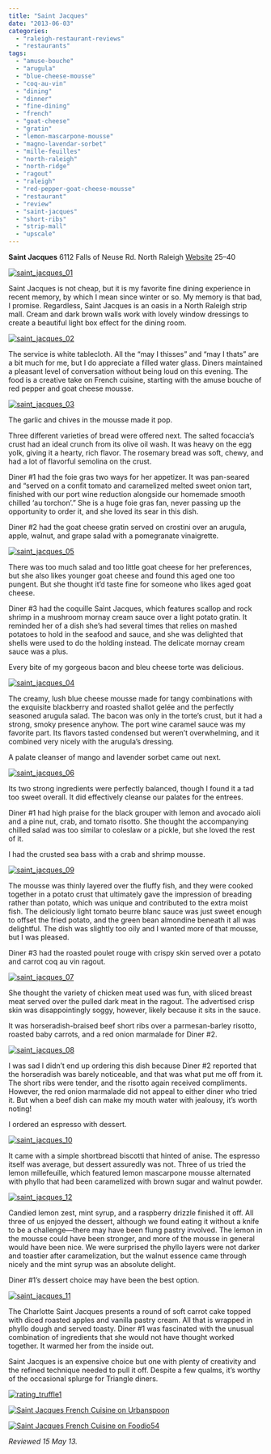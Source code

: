 ```yaml
---
title: "Saint Jacques"
date: "2013-06-03"
categories: 
  - "raleigh-restaurant-reviews"
  - "restaurants"
tags: 
  - "amuse-bouche"
  - "arugula"
  - "blue-cheese-mousse"
  - "coq-au-vin"
  - "dining"
  - "dinner"
  - "fine-dining"
  - "french"
  - "goat-cheese"
  - "gratin"
  - "lemon-mascarpone-mousse"
  - "magno-lavendar-sorbet"
  - "mille-feuilles"
  - "north-raleigh"
  - "north-ridge"
  - "ragout"
  - "raleigh"
  - "red-pepper-goat-cheese-mousse"
  - "restaurant"
  - "review"
  - "saint-jacques"
  - "short-ribs"
  - "strip-mall"
  - "upscale"
---
```


**Saint Jacques** 6112 Falls of Neuse Rd. North Raleigh [Website](http://www.saintjacquesfrenchcuisine.com/) $25–$40

[![saint_jacques_01](http://s3.amazonaws.com/thegourmez-wpmedia/2013/05/saint_jacques_01.jpg)](http://www.thegourmez.com/2013/06/saint-jacques/saint_jacques_01/)

Saint Jacques is not cheap, but it is my favorite fine dining experience in recent memory, by which I mean since winter or so. My memory is that bad, I promise. Regardless, Saint Jacques is an oasis in a North Raleigh strip mall. Cream and dark brown walls work with lovely window dressings to create a beautiful light box effect for the dining room.

[![saint_jacques_02](http://s3.amazonaws.com/thegourmez-wpmedia/2013/05/saint_jacques_02.jpg)](http://www.thegourmez.com/2013/06/saint-jacques/saint_jacques_02/)

The service is white tablecloth. All the “may I thisses” and “may I thats” are a bit much for me, but I do appreciate a filled water glass. Diners maintained a pleasant level of conversation without being loud on this evening. The food is a creative take on French cuisine, starting with the amuse bouche of red pepper and goat cheese mousse.

[![saint_jacques_03](http://s3.amazonaws.com/thegourmez-wpmedia/2013/05/saint_jacques_03.jpg)](http://www.thegourmez.com/2013/06/saint-jacques/saint_jacques_03/)

The garlic and chives in the mousse made it pop.

Three different varieties of bread were offered next. The salted focaccia’s crust had an ideal crunch from its olive oil wash. It was heavy on the egg yolk, giving it a hearty, rich flavor. The rosemary bread was soft, chewy, and had a lot of flavorful semolina on the crust.

Diner #1 had the foie gras two ways for her appetizer. It was pan-seared and “served on a confit tomato and caramelized melted sweet onion tart, finished with our port wine reduction alongside our homemade smooth chilled ‘au torchon’.” She is a huge foie gras fan, never passing up the opportunity to order it, and she loved its sear in this dish.

Diner #2 had the goat cheese gratin served on crostini over an arugula, apple, walnut, and grape salad with a pomegranate vinaigrette.

[![saint_jacques_05](http://s3.amazonaws.com/thegourmez-wpmedia/2013/05/saint_jacques_05.jpg)](http://www.thegourmez.com/2013/06/saint-jacques/saint_jacques_05/)

There was too much salad and too little goat cheese for her preferences, but she also likes younger goat cheese and found this aged one too pungent. But she thought it’d taste fine for someone who likes aged goat cheese.

Diner #3 had the coquille Saint Jacques, which features scallop and rock shrimp in a mushroom mornay cream sauce over a light potato gratin. It reminded her of a dish she’s had several times that relies on mashed potatoes to hold in the seafood and sauce, and she was delighted that shells were used to do the holding instead. The delicate mornay cream sauce was a plus.

Every bite of my gorgeous bacon and bleu cheese torte was delicious.

[![saint_jacques_04](http://s3.amazonaws.com/thegourmez-wpmedia/2013/05/saint_jacques_04.jpg)](http://www.thegourmez.com/2013/06/saint-jacques/saint_jacques_04/)

The creamy, lush blue cheese mousse made for tangy combinations with the exquisite blackberry and roasted shallot gelée and the perfectly seasoned arugula salad. The bacon was only in the torte’s crust, but it had a strong, smoky presence anyhow. The port wine caramel sauce was my favorite part. Its flavors tasted condensed but weren’t overwhelming, and it combined very nicely with the arugula’s dressing.

A palate cleanser of mango and lavender sorbet came out next.

[![saint_jacques_06](http://s3.amazonaws.com/thegourmez-wpmedia/2013/05/saint_jacques_06.jpg)](http://www.thegourmez.com/2013/06/saint-jacques/saint_jacques_06/)

Its two strong ingredients were perfectly balanced, though I found it a tad too sweet overall. It did effectively cleanse our palates for the entrees.

Diner #1 had high praise for the black grouper with lemon and avocado aioli and a pine nut, crab, and tomato risotto. She thought the accompanying chilled salad was too similar to coleslaw or a pickle, but she loved the rest of it.

I had the crusted sea bass with a crab and shrimp mousse.

[![saint_jacques_09](http://s3.amazonaws.com/thegourmez-wpmedia/2013/05/saint_jacques_09.jpg)](http://www.thegourmez.com/2013/06/saint-jacques/saint_jacques_09/)

The mousse was thinly layered over the fluffy fish, and they were cooked together in a potato crust that ultimately gave the impression of breading rather than potato, which was unique and contributed to the extra moist fish. The deliciously light tomato beurre blanc sauce was just sweet enough to offset the fried potato, and the green bean almondine beneath it all was delightful. The dish was slightly too oily and I wanted more of that mousse, but I was pleased.

Diner #3 had the roasted poulet rouge with crispy skin served over a potato and carrot coq au vin ragout.

[![saint_jacques_07](http://s3.amazonaws.com/thegourmez-wpmedia/2013/05/saint_jacques_07.jpg)](http://www.thegourmez.com/2013/06/saint-jacques/saint_jacques_07/)

She thought the variety of chicken meat used was fun, with sliced breast meat served over the pulled dark meat in the ragout. The advertised crisp skin was disappointingly soggy, however, likely because it sits in the sauce.

It was horseradish-braised beef short ribs over a parmesan-barley risotto, roasted baby carrots, and a red onion marmalade for Diner #2.

[![saint_jacques_08](http://s3.amazonaws.com/thegourmez-wpmedia/2013/05/saint_jacques_08.jpg)](http://www.thegourmez.com/2013/06/saint-jacques/saint_jacques_08/)

I was sad I didn’t end up ordering this dish because Diner #2 reported that the horseradish was barely noticeable, and that was what put me off from it. The short ribs were tender, and the risotto again received compliments. However, the red onion marmalade did not appeal to either diner who tried it. But when a beef dish can make my mouth water with jealousy, it’s worth noting!

I ordered an espresso with dessert.

[![saint_jacques_10](http://s3.amazonaws.com/thegourmez-wpmedia/2013/05/saint_jacques_10.jpg)](http://www.thegourmez.com/2013/06/saint-jacques/saint_jacques_10/)

It came with a simple shortbread biscotti that hinted of anise. The espresso itself was average, but dessert assuredly was not. Three of us tried the lemon millefeuille, which featured lemon mascarpone mousse alternated with phyllo that had been caramelized with brown sugar and walnut powder.

[![saint_jacques_12](http://s3.amazonaws.com/thegourmez-wpmedia/2013/05/saint_jacques_12.jpg)](http://www.thegourmez.com/2013/06/saint-jacques/saint_jacques_12/)

Candied lemon zest, mint syrup, and a raspberry drizzle finished it off. All three of us enjoyed the dessert, although we found eating it without a knife to be a challenge—there may have been flung pastry involved. The lemon in the mousse could have been stronger, and more of the mousse in general would have been nice. We were surprised the phyllo layers were not darker and toastier after caramelization, but the walnut essence came through nicely and the mint syrup was an absolute delight.

Diner #1’s dessert choice may have been the best option.

[![saint_jacques_11](http://s3.amazonaws.com/thegourmez-wpmedia/2013/05/saint_jacques_11.jpg)](http://www.thegourmez.com/2013/06/saint-jacques/saint_jacques_11/)

The Charlotte Saint Jacques presents a round of soft carrot cake topped with diced roasted apples and vanilla pastry cream. All that is wrapped in phyllo dough and served toasty. Diner #1 was fascinated with the unusual combination of ingredients that she would not have thought worked together. It warmed her from the inside out.

Saint Jacques is an expensive choice but one with plenty of creativity and the refined technique needed to pull it off. Despite a few qualms, it’s worthy of the occasional splurge for Triangle diners.

[![rating_truffle1](http://s3.amazonaws.com/thegourmez-wpmedia/2009/02/rating_truffle1.gif)](http://www.thegourmez.com/2009/02/silk-hope-winery-nc-traminette-2007/rating_truffle1/)

[![Saint Jacques French Cuisine on Urbanspoon](http://www.urbanspoon.com/b/link/292112/minilink.gif)](http://www.urbanspoon.com/r/25/292112/restaurant/North-Raleigh/Saint-Jacques-French-Cuisine-Raleigh)

[![Saint Jacques French Cuisine on Foodio54](http://foodio54.com/images/badge-1-5477f.jpg)](http://foodio54.com/restaurant/Raleigh-NC/5477f/Saint-Jacques-French-Cuisine)

_Reviewed 15 May 13._
